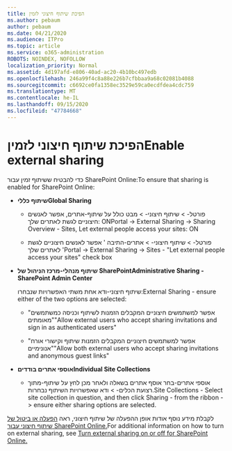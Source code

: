 ```yaml
---
title: הפיכת שיתוף חיצוני לזמין
ms.author: pebaum
author: pebaum
ms.date: 04/21/2020
ms.audience: ITPro
ms.topic: article
ms.service: o365-administration
ROBOTS: NOINDEX, NOFOLLOW
localization_priority: Normal
ms.assetid: 4d197afd-e806-40ad-ac20-4b10bc497edb
ms.openlocfilehash: 246a99f4c8a88e226b7cfbbaa9a68c02081b4088
ms.sourcegitcommit: c6692ce0fa1358ec3529e59ca0ecdfdea4cdc759
ms.translationtype: MT
ms.contentlocale: he-IL
ms.lasthandoff: 09/15/2020
ms.locfileid: "47784668"
---
```

# <a name="enable-external-sharing"></a><span data-ttu-id="fe44b-102">הפיכת שיתוף חיצוני לזמין</span><span class="sxs-lookup"><span data-stu-id="fe44b-102">Enable external sharing</span></span>

 <span data-ttu-id="fe44b-103">כדי להבטיח ששיתוף זמין עבור SharePoint Online:</span><span class="sxs-lookup"><span data-stu-id="fe44b-103">To ensure that sharing is enabled for SharePoint Online:</span></span>
  
- <span data-ttu-id="fe44b-104">**שיתוף כללי**</span><span class="sxs-lookup"><span data-stu-id="fe44b-104">**Global Sharing**</span></span>
    
  - <span data-ttu-id="fe44b-105">פורטל- \> שיתוף חיצוני- \> מבט כולל על שיתוף-אתרים, אפשר לאנשים חיצוניים לגשת לאתרים שלך: ON</span><span class="sxs-lookup"><span data-stu-id="fe44b-105">Portal -\> External Sharing -\> Sharing Overview - Sites, Let external people access your sites: ON</span></span>
    
  - <span data-ttu-id="fe44b-106">פורטל- \> שיתוף חיצוני- \> אתרים-התיבה ' אפשר לאנשים חיצוניים לגשת לאתרים שלך '</span><span class="sxs-lookup"><span data-stu-id="fe44b-106">Portal -\> External Sharing -\> Sites - "Let external people access your sites" check box</span></span>
    
- <span data-ttu-id="fe44b-107">**שיתוף מנהלי-מרכז הניהול של SharePoint**</span><span class="sxs-lookup"><span data-stu-id="fe44b-107">**Administrative Sharing - SharePoint Admin Center**</span></span>
    
    <span data-ttu-id="fe44b-108">שיתוף חיצוני-ודא אחת משתי האפשרויות שנבחרו:</span><span class="sxs-lookup"><span data-stu-id="fe44b-108">External Sharing - ensure either of the two options are selected:</span></span>
    
  - <span data-ttu-id="fe44b-109">"אפשר למשתמשים חיצוניים המקבלים הזמנות לשיתוף וכניסה כמשתמשים מאומתים"</span><span class="sxs-lookup"><span data-stu-id="fe44b-109">"Allow external users who accept sharing invitations and sign in as authenticated users"</span></span>
    
  - <span data-ttu-id="fe44b-110">"אפשר למשתמשים חיצוניים המקבלים הזמנות שיתוף וקישורי אורח אנונימיים"</span><span class="sxs-lookup"><span data-stu-id="fe44b-110">"Allow both external users who accept sharing invitations and anonymous guest links"</span></span>
    
- <span data-ttu-id="fe44b-111">**אוספי אתרים בודדים**</span><span class="sxs-lookup"><span data-stu-id="fe44b-111">**Individual Site Collections**</span></span>
    
  - <span data-ttu-id="fe44b-112">אוספי אתרים-בחר אוסף אתרים בשאלה ולאחר מכן לחץ על שיתוף-מתוך רצועת הכלים- \> ודא שאפשרויות השיתוף נבחרות.</span><span class="sxs-lookup"><span data-stu-id="fe44b-112">Site Collections - Select site collection in question, and then click Sharing - from the ribbon -\> ensure either sharing options are selected.</span></span>
    
<span data-ttu-id="fe44b-113">לקבלת מידע נוסף אודות אופן ההפעלה של שיתוף חיצוני, ראה [הפעלה או ביטול של שיתוף חיצוני עבור SharePoint Online.](https://go.microsoft.com/fwlink/?linkid=2047681&amp;clcid=0x409)</span><span class="sxs-lookup"><span data-stu-id="fe44b-113">For additional information on how to turn on external sharing, see [Turn external sharing on or off for SharePoint Online.](https://go.microsoft.com/fwlink/?linkid=2047681&amp;clcid=0x409)</span></span>
  

